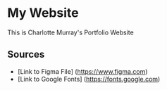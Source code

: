 # My Website

This is Charlotte Murray's Portfolio Website

## Sources
* [Link to Figma File] (https://www.figma.com)
* [Link to Google Fonts] (https://fonts.google.com)